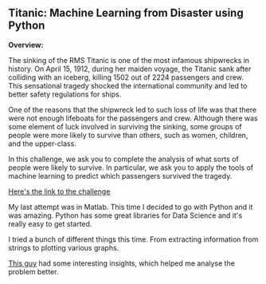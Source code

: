 <h2> Titanic: Machine Learning from Disaster using Python </h2>

<strong>Overview:</strong> <br>

The sinking of the RMS Titanic is one of the most infamous shipwrecks in history.  On April 15, 1912, during her maiden voyage, the Titanic sank after colliding with an iceberg, killing 1502 out of 2224 passengers and crew. This sensational tragedy shocked the international community and led to better safety regulations for ships.

One of the reasons that the shipwreck led to such loss of life was that there were not enough lifeboats for the passengers and crew. Although there was some element of luck involved in surviving the sinking, some groups of people were more likely to survive than others, such as women, children, and the upper-class.

In this challenge, we ask you to complete the analysis of what sorts of people were likely to survive. In particular, we ask you to apply the tools of machine learning to predict which passengers survived the tragedy.

<a href="https://www.kaggle.com/c/titanic">Here's the link to the challenge </a>



My last attempt was in Matlab. This time I decided to go with Python and it was amazing. 
Python has some great libraries for Data Science and it's really easy to get started.

I tried a bunch of different things this time. From extracting information from strings to plotting various graphs.

<a href="http://ahmedbesbes.com/how-to-score-08134-in-titanic-kaggle-challenge.html">This guy</a> had some interesting insights,  which helped me analyse the problem better.

